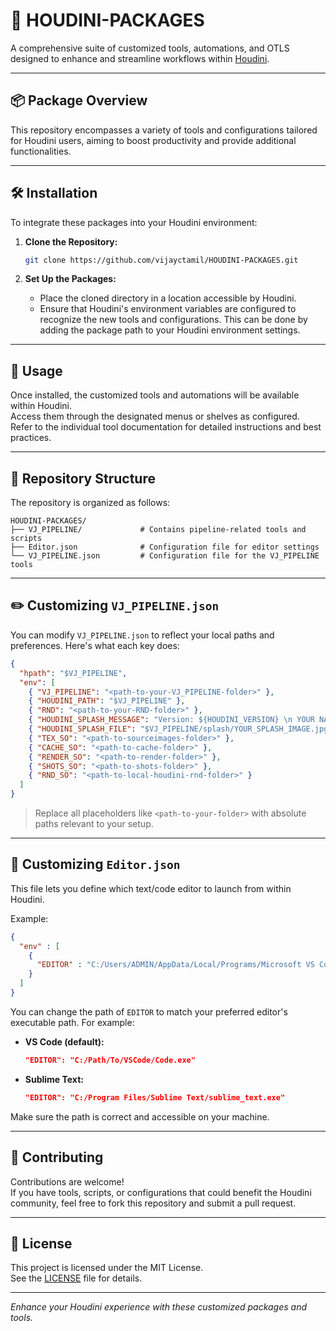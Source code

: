 # 🎨 HOUDINI-PACKAGES

A comprehensive suite of customized tools, automations, and OTLS designed to enhance and streamline workflows within [Houdini](https://www.sidefx.com/products/houdini/).

---

## 📦 Package Overview

This repository encompasses a variety of tools and configurations tailored for Houdini users, aiming to boost productivity and provide additional functionalities.

---

## 🛠️ Installation

To integrate these packages into your Houdini environment:

1. **Clone the Repository:**
   ```bash
   git clone https://github.com/vijayctamil/HOUDINI-PACKAGES.git
   ```

2. **Set Up the Packages:**
   - Place the cloned directory in a location accessible by Houdini.
   - Ensure that Houdini's environment variables are configured to recognize the new tools and configurations. This can be done by adding the package path to your Houdini environment settings.

---

## 🚀 Usage

Once installed, the customized tools and automations will be available within Houdini.  
Access them through the designated menus or shelves as configured.  
Refer to the individual tool documentation for detailed instructions and best practices.

---

## 📂 Repository Structure

The repository is organized as follows:

```
HOUDINI-PACKAGES/
├── VJ_PIPELINE/             # Contains pipeline-related tools and scripts
├── Editor.json              # Configuration file for editor settings
└── VJ_PIPELINE.json         # Configuration file for the VJ_PIPELINE tools
```

---

## ✏️ Customizing `VJ_PIPELINE.json`

You can modify `VJ_PIPELINE.json` to reflect your local paths and preferences. Here's what each key does:

```json
{
  "hpath": "$VJ_PIPELINE",
  "env": [
    { "VJ_PIPELINE": "<path-to-your-VJ_PIPELINE-folder>" },
    { "HOUDINI_PATH": "$VJ_PIPELINE" },
    { "RND": "<path-to-your-RND-folder>" },
    { "HOUDINI_SPLASH_MESSAGE": "Version: ${HOUDINI_VERSION} \n YOUR NAME HERE" },
    { "HOUDINI_SPLASH_FILE": "$VJ_PIPELINE/splash/YOUR_SPLASH_IMAGE.jpg" },
    { "TEX_SO": "<path-to-sourceimages-folder>" },
    { "CACHE_SO": "<path-to-cache-folder>" },
    { "RENDER_SO": "<path-to-render-folder>" },
    { "SHOTS_SO": "<path-to-shots-folder>" },
    { "RND_SO": "<path-to-local-houdini-rnd-folder>" }
  ]
}
```

> Replace all placeholders like `<path-to-your-folder>` with absolute paths relevant to your setup.

---

## 📝 Customizing `Editor.json`

This file lets you define which text/code editor to launch from within Houdini.

Example:

```json
{
  "env" : [
    {
      "EDITOR" : "C:/Users/ADMIN/AppData/Local/Programs/Microsoft VS Code/Code.exe"
    }
  ]
}
```

You can change the path of `EDITOR` to match your preferred editor's executable path. For example:

- **VS Code (default):**
  ```json
  "EDITOR": "C:/Path/To/VSCode/Code.exe"
  ```
- **Sublime Text:**
  ```json
  "EDITOR": "C:/Program Files/Sublime Text/sublime_text.exe"
  ```

Make sure the path is correct and accessible on your machine.

---

## 🤝 Contributing

Contributions are welcome!  
If you have tools, scripts, or configurations that could benefit the Houdini community, feel free to fork this repository and submit a pull request.

---

## 📄 License

This project is licensed under the MIT License.  
See the [LICENSE](LICENSE) file for details.

---

*Enhance your Houdini experience with these customized packages and tools.*

